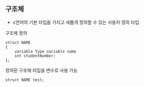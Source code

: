## 구조체

- c언어의 기본 타입을 가지고 새롭게 정의할 수 있는 사용자 정의 타입

구조체 정의

```
struct NAME
{
    variable Type variable name
    int studentNumber;
};
```

정의된 구조체 타입을 변수로 사용 가능

```
struct NAME test;
```
